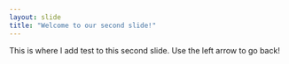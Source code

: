 ```yaml
---
layout: slide
title: "Welcome to our second slide!"
---
```

This is where I add test to this second slide.
Use the left arrow to go back!

